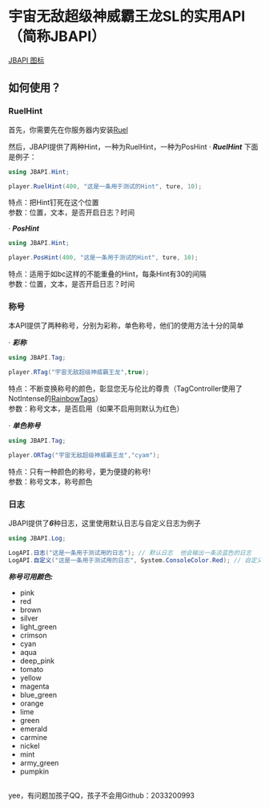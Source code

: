 # 宇宙无敌超级神威霸王龙SL的实用API（简称JBAPI）
[JBAPI 图标](./Icon.png)

## 如何使用？
### RuelHint
首先，你需要先在你服务器内安装[Ruel](https://github.com/Ruemena/RueI)

然后，JBAPI提供了两种Hint，一种为RuelHint，一种为PosHint
· ***RuelHint***
下面是例子：
``` csharp
using JBAPI.Hint;

player.RuelHint(400, "这是一条用于测试的Hint", ture, 10);
```
特点：把Hint钉死在这个位置  
参数：位置，文本，是否开启日志？时间

· ***PosHint***
``` csharp
using JBAPI.Hint;

player.PosHint(400, "这是一条用于测试的Hint", ture, 10);
```
特点：适用于如bc这样的不能重叠的Hint，每条Hint有30的间隔  
参数：位置，文本，是否开启日志？时间

### 称号
本API提供了两种称号，分别为彩称，单色称号，他们的使用方法十分的简单

· ***彩称***
``` csharp
using JBAPI.Tag;

player.RTag("宇宙无敌超级神威霸王龙",true);
```
特点：不断变换称号的颜色，彰显您无与伦比的尊贵（TagController使用了NotIntense的[RainbowTags](https://github.com/NotIntense/RainbowTags)）  
参数：称号文本，是否启用（如果不启用则默认为红色）

· ***单色称号***
``` csharp
using JBAPI.Tag;

player.ORTag("宇宙无敌超级神威霸王龙","cyam");
```
特点：只有一种颜色的称号，更为便捷的称号!  
参数：称号文本，称号颜色

### 日志
JBAPI提供了***6***种日志，这里使用默认日志与自定义日志为例子
``` csharp
using JBAPI.Log;

LogAPI.日志("这是一条用于测试用的日志"); // 默认日志  他会输出一条淡蓝色的日志
LogAPI.自定义("这是一条用于测试用的日志", System.ConsoleColor.Red); // 自定义颜色日志  他会输出一条指定颜色（示例为红色）的日志
``` 

***称号可用颜色:***
* pink
* red
* brown
* silver
* light_green
* crimson
* cyan
* aqua
* deep_pink
* tomato
* yellow
* magenta
* blue_green
* orange
* lime
* green
* emerald
* carmine
* nickel
* mint
* army_green
* pumpkin
##
yee，有问题加孩子QQ，孩子不会用Github：2033200993
